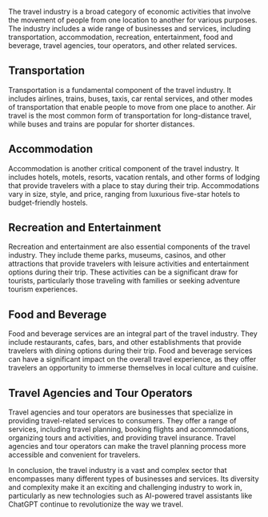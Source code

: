 

The travel industry is a broad category of economic activities that involve the movement of people from one location to another for various purposes. The industry includes a wide range of businesses and services, including transportation, accommodation, recreation, entertainment, food and beverage, travel agencies, tour operators, and other related services.

Transportation
--------------

Transportation is a fundamental component of the travel industry. It includes airlines, trains, buses, taxis, car rental services, and other modes of transportation that enable people to move from one place to another. Air travel is the most common form of transportation for long-distance travel, while buses and trains are popular for shorter distances.

Accommodation
-------------

Accommodation is another critical component of the travel industry. It includes hotels, motels, resorts, vacation rentals, and other forms of lodging that provide travelers with a place to stay during their trip. Accommodations vary in size, style, and price, ranging from luxurious five-star hotels to budget-friendly hostels.

Recreation and Entertainment
----------------------------

Recreation and entertainment are also essential components of the travel industry. They include theme parks, museums, casinos, and other attractions that provide travelers with leisure activities and entertainment options during their trip. These activities can be a significant draw for tourists, particularly those traveling with families or seeking adventure tourism experiences.

Food and Beverage
-----------------

Food and beverage services are an integral part of the travel industry. They include restaurants, cafes, bars, and other establishments that provide travelers with dining options during their trip. Food and beverage services can have a significant impact on the overall travel experience, as they offer travelers an opportunity to immerse themselves in local culture and cuisine.

Travel Agencies and Tour Operators
----------------------------------

Travel agencies and tour operators are businesses that specialize in providing travel-related services to consumers. They offer a range of services, including travel planning, booking flights and accommodations, organizing tours and activities, and providing travel insurance. Travel agencies and tour operators can make the travel planning process more accessible and convenient for travelers.

In conclusion, the travel industry is a vast and complex sector that encompasses many different types of businesses and services. Its diversity and complexity make it an exciting and challenging industry to work in, particularly as new technologies such as AI-powered travel assistants like ChatGPT continue to revolutionize the way we travel.
